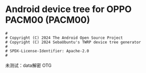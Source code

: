 # Android device tree for OPPO PACM00 (PACM00)

```
#
# Copyright (C) 2024 The Android Open Source Project
# Copyright (C) 2024 SebaUbuntu's TWRP device tree generator
#
# SPDX-License-Identifier: Apache-2.0
#
```

未测试：data解密 OTG
